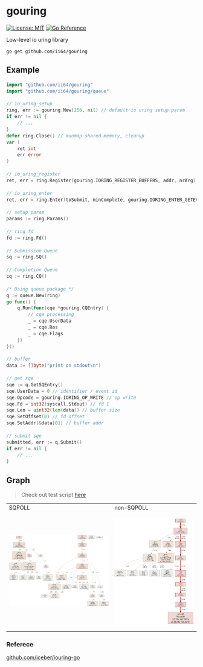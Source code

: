 # gouring


[![License: MIT][1]](LICENSE)
[![Go Reference][2]](https://pkg.go.dev/github.com/ii64/gouring)

Low-level io uring library

```
go get github.com/ii64/gouring
```

## Example

```go
import "github.com/ii64/gouring"
import "github.com/ii64/gouring/queue"

// io_uring_setup
ring, err := gouring.New(256, nil) // default io uring setup param
if err != nil {
    // ...
}
defer ring.Close() // munmap shared memory, cleanup
var (
    ret int
    err error
)

// io_uring_register
ret, err = ring.Register(gouring.IORING_REGISTER_BUFFERS, addr, nrArg)

// io_uring_enter
ret, err = ring.Enter(toSubmit, minComplete, gouring.IORING_ENTER_GETEVENTS, nil)

// setup param
params := ring.Params()

// ring fd
fd := ring.Fd()

// Submission Queue
sq := ring.SQ()

// Completion Queue
cq := ring.CQ()

/* Using queue package */
q := queue.New(ring)
go func() {
    q.Run(func(cqe *gouring.CQEntry) {
        // cqe processing
        _ = cqe.UserData
        _ = cqe.Res
        _ = cqe.Flags
    })
}()

// buffer
data := []byte("print on stdout\n")

// get sqe
sqe := q.GetSQEntry()
sqe.UserData = 0 // identifier / event id
sqe.Opcode = gouring.IORING_OP_WRITE // op write
sqe.Fd = int32(syscall.Stdout) // fd 1
sqe.Len = uint32(len(data)) // buffer size
sqe.SetOffset(0) // fd offset
sqe.SetAddr(&data[0]) // buffer addr

// submit sqe
submitted, err := q.Submit()
if err != nil {
    // ...
}
```

## Graph

> Check out test script [here][5]

<table><tr>
<td>SQPOLL</td><td>non-SQPOLL</td>
</tr><tr><td>

![graph sqpoll][3]

</td><td>

![graph non sqpoll][4]

</td></tr></table>



### Referece
[github.com/iceber/iouring-go](https://github.com/iceber/iouring-go)


[1]: https://img.shields.io/badge/License-MIT-yellow.svg
[2]: https://pkg.go.dev/badge/github.com/ii64/gouring.svg
[3]: assets/sqpoll.svg
[4]: assets/nosqpoll.svg
[5]: https://gist.github.com/ii64/3a4e8f5c689bb65b2fb9c5f2b1a5904d